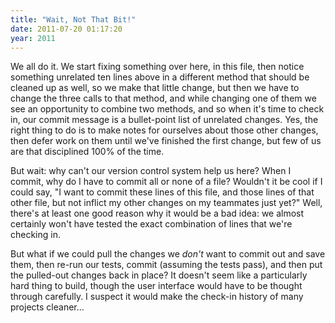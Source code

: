 ```yaml
---
title: "Wait, Not That Bit!"
date: 2011-07-20 01:17:20
year: 2011
---
```

We all do it.  We start fixing something over here, in this file, then notice something unrelated ten lines above in a different method that should be cleaned up as well, so we make that little change, but then we have to change the three calls to that method, and while changing one of them we see an opportunity to combine two methods, and so when it's time to check in, our commit message is a bullet-point list of unrelated changes.  Yes, the right thing to do is to make notes for ourselves about those other changes, then defer work on them until we've finished the first change, but few of us are that disciplined 100% of the time.

But wait: why can't our version control system help us here?  When I commit, why do I have to commit all or none of a file?  Wouldn't it be cool if I could say, "I want to commit these lines of this file, and those lines of that other file, but not inflict my other changes on my teammates just yet?"  Well, there's at least one good reason why it would be a bad idea: we almost certainly won't have tested the exact combination of lines that we're checking in.

But what if we could pull the changes we <em>don't</em> want to commit out and save them, then re-run our tests, commit (assuming the tests pass), and then put the pulled-out changes back in place?  It doesn't seem like a particularly hard thing to build, though the user interface would have to be thought through carefully.  I suspect it would make the check-in history of many projects cleaner...
